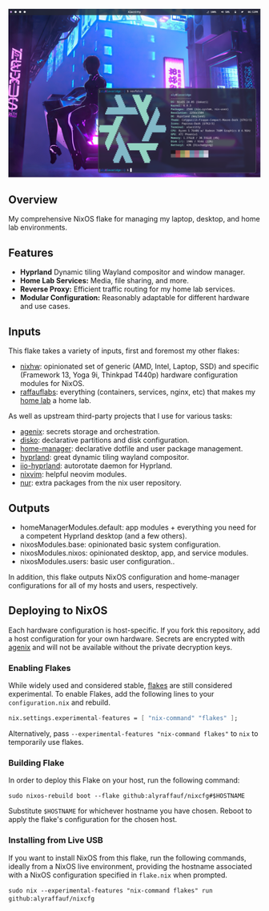 ![](./_img/hyprland.png)

## Overview
My comprehensive NixOS flake for managing my laptop, desktop, and home lab environments.

## Features
- **Hyprland** Dynamic tiling Wayland compositor and window manager.
- **Home Lab Services:** Media, file sharing, and more.
- **Reverse Proxy:** Efficient traffic routing for my home lab services.
- **Modular Configuration:** Reasonably adaptable for different hardware and use cases.

## Inputs
This flake takes a variety of inputs, first and foremost my other flakes:
- [nixhw](https://github.com/alyraffauf/nixhw): opinionated set of generic (AMD, Intel, Laptop, SSD) and specific (Framework 13, Yoga 9i, Thinkpad T440p) hardware configuration modules for NixOS.
- [raffauflabs](https://github.com/alyraffauf/raffauflabs): everything (containers, services, nginx, etc) that makes my [home lab](https://raffauflabs.com) a home lab.

As well as upstream third-party projects that I use for various tasks:
- [agenix](https://github.com/ryantm/agenix): secrets storage and orchestration.
- [disko](https://github.com/nix-community/disko): declarative partitions and disk configuration.
- [home-manager](https://github.com/nix-community/home-manager): declarative dotfile and user package management.
- [hyprland](https://github.com/hyprwm/Hyprland): great dynamic tiling wayland compositor.
- [iio-hyprland](https://github.com/JeanSchoeller/iio-hyprland): autorotate daemon for Hyprland.
- [nixvim](https://github.com/nix-community/nixvim): helpful neovim modules.
- [nur](https://github.com/nix-community/NUR): extra packages from the nix user repository.

## Outputs

- homeManagerModules.default: app modules + everything you need for a competent Hyprland desktop (and a few others).
- nixosModules.base: opinionated basic system configuration.
- nixosModules.nixos: opinionated desktop, app, and service modules.
- nixosModules.users: basic user configuration..

In addition, this flake outputs NixOS configuration and home-manager configurations for all of my hosts and users, respectively.

## Deploying to NixOS
Each hardware configuration is host-specific. If you fork this repository, add a host configuration for your own hardware. Secrets are encrypted with [agenix](https://github.com/ryantm/agenix) and will not be available without the private decryption keys.

### Enabling Flakes
While widely used and considered stable, [flakes](https://wiki.nixos.org/wiki/Flakes) are still considered experimental. To enable Flakes, add the following lines to your `configuration.nix` and rebuild.
```nix
nix.settings.experimental-features = [ "nix-command" "flakes" ];
```

Alternatively, pass `--experimental-features "nix-command flakes"` to `nix` to temporarily use flakes.

### Building Flake
In order to deploy this Flake on your host, run the following command:
```console
sudo nixos-rebuild boot --flake github:alyraffauf/nixcfg#$HOSTNAME
```
Substitute `$HOSTNAME` for whichever hostname you have chosen. Reboot to apply the flake's configuration for the chosen host.

### Installing from Live USB
If you want to install NixOS from this flake, run the following commands, ideally from a NixOS live environment, providing the hostname associated with a NixOS configuration specified in `flake.nix` when prompted.
```console
sudo nix --experimental-features "nix-command flakes" run github:alyraffauf/nixcfg
```
